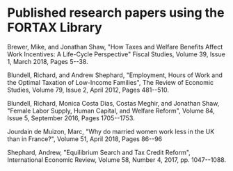 # Published research papers using the FORTAX Library

Brewer, Mike, and Jonathan Shaw, "How Taxes and Welfare Benefits Affect Work Incentives: A Life-Cycle Perspective" Fiscal Studies, Volume 39, Issue 1, March 2018, Pages 5--38.

Blundell, Richard, and Andrew Shephard, "Employment, Hours of Work and the Optimal Taxation of Low-Income Families", The Review of Economic Studies, Volume 79, Issue 2, April 2012, Pages 481--510.

Blundell, Richard, Monica Costa Dias, Costas Meghir, and Jonathan Shaw, "Female Labor Supply, Human Capital, and Welfare Reform", Volume 84, Issue 5, September 2016, Pages 1705--1753.

Jourdain de Muizon, Marc, "Why do married women work less in the UK than in France?", Volume 51, April 2018, Pages 86--96

Shephard, Andrew, "Equilibrium Search and Tax Credit Reform", International Economic Review, Volume 58, Number 4, 2017, pp. 1047--1088.
